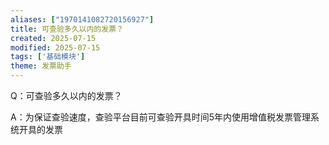 ```yaml
---
aliases: ["1970141082720156927"]
title: 可查验多久以内的发票？
created: 2025-07-15
modified: 2025-07-15
tags: ['基础模块']
theme: 发票助手
---
```


Q：可查验多久以内的发票？

A：为保证查验速度，查验平台目前可查验开具时间5年内使用增值税发票管理系统开具的发票